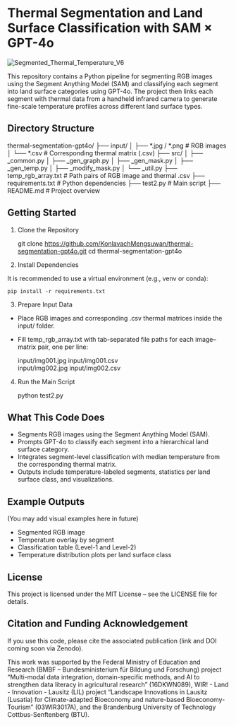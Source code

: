 # Thermal Segmentation and Land Surface Classification with SAM × GPT-4o

![Segmented_Thermal_Temperature_V6](https://github.com/user-attachments/assets/6dd82968-6563-4c18-9057-556f2810bb3d)

This repository contains a Python pipeline for segmenting RGB images using the Segment Anything Model (SAM) and classifying each segment into land surface categories using GPT-4o. The project then links each segment with thermal data from a handheld infrared camera to generate fine-scale temperature profiles across different land surface types.

## Directory Structure

thermal-segmentation-gpt4o/
├── input/
│   ├── *.jpg / *.png               # RGB images
│   └── *.csv                       # Corresponding thermal matrix (.csv)
├── src/
│   ├── _common.py
│   ├── _gen_graph.py
│   ├── _gen_mask.py
│   ├── _gen_temp.py
│   ├── _modify_mask.py
│   └── _util.py
├── temp_rgb_array.txt             # Path pairs of RGB image and thermal .csv
├── requirements.txt               # Python dependencies
├── test2.py                       # Main script
├── README.md                      # Project overview

## Getting Started

1. Clone the Repository

    git clone https://github.com/KonlavachMengsuwan/thermal-segmentation-gpt4o.git
    cd thermal-segmentation-gpt4o

2. Install Dependencies

It is recommended to use a virtual environment (e.g., venv or conda):

    pip install -r requirements.txt

3. Prepare Input Data

- Place RGB images and corresponding .csv thermal matrices inside the input/ folder.
- Fill temp_rgb_array.txt with tab-separated file paths for each image–matrix pair, one per line:

    input/img001.jpg    input/img001.csv  
    input/img002.jpg    input/img002.csv

4. Run the Main Script

    python test2.py

## What This Code Does

- Segments RGB images using the Segment Anything Model (SAM).
- Prompts GPT-4o to classify each segment into a hierarchical land surface category.
- Integrates segment-level classification with median temperature from the corresponding thermal matrix.
- Outputs include temperature-labeled segments, statistics per land surface class, and visualizations.

## Example Outputs

(You may add visual examples here in future)
- Segmented RGB image
- Temperature overlay by segment
- Classification table (Level-1 and Level-2)
- Temperature distribution plots per land surface class

## License

This project is licensed under the MIT License – see the LICENSE file for details.

## Citation and Funding Acknowledgement

If you use this code, please cite the associated publication (link and DOI coming soon via Zenodo).

This work was supported by the Federal Ministry of Education and Research (BMBF – Bundesministerium für Bildung und Forschung) project “Multi-modal data integration, domain-specific methods, and AI to strengthen data literacy in agricultural research” (16DKWN089), WIR! - Land - Innovation - Lausitz (LIL) project “Landscape Innovations in Lausitz (Lusatia) for Climate-adapted Bioeconomy and nature-based Bioeconomy-Tourism” (03WIR3017A), and the Brandenburg University of Technology Cottbus-Senftenberg (BTU).
